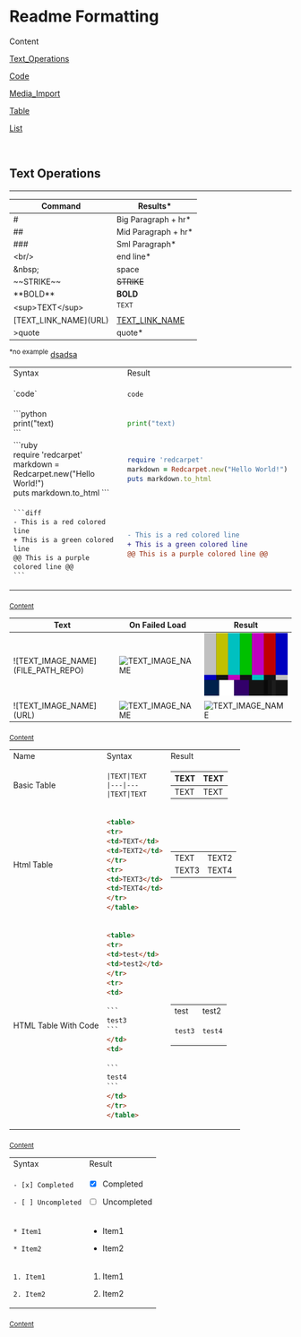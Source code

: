 

<h1 id ="Content">Readme Formatting</h1>


Content

[Text_Operations](#Text_Operations)

[Code](#Code)

[Media_Import](#Media_Import)

[Table](#Table)

[List](#List)



<br/>

<h2 id ="Text_Operations">Text Operations</h1>

--- 

|Command|Results*
|---|---
|#|Big Paragraph + hr*
|##|Mid Paragraph + hr*
|###|Sml Paragraph*
|\<br/>|end line*
|\&nbsp;|space
|\~~STRIKE~~ |~~STRIKE~~ 
|\*\*BOLD**|**BOLD**
|\<sup>TEXT\</sup>|<sup>TEXT</sup>
|\[TEXT_LINK_NAME](URL)|[TEXT_LINK_NAME](URL)
|>quote|quote*
  
<sup>*no example</sup> <a href='#Content'>dsadsa</a>

<a id="Code"></a>


<table>
<tr>

<td>Syntax</td>
<td>Result</td>


</tr>
<tr>


<td>`code`</td>
<td>
  
`code`
</td>

</tr>
<tr>


<td>
```python<br/>
print("text)<br/>
```
</td>
  
<td>
  
```python
print("text)
``` 
</td>

</tr>
<tr>

<td>
```ruby<br/>
require 'redcarpet'<br/>
markdown = Redcarpet.new("Hello World!")<br/>
puts markdown.to_html
```
</td>
<td>

```ruby
require 'redcarpet'
markdown = Redcarpet.new("Hello World!")
puts markdown.to_html
```
</td>

</tr>
<tr>

<td>
  
````
```diff
- This is a red colored line
+ This is a green colored line
@@ This is a purple colored line @@
```  
````  
</td>
<td>

```diff
- This is a red colored line
+ This is a green colored line
@@ This is a purple colored line @@
```    
</td>

</tr>
</table>

<sub>[Content](#Content)</sub>



<a id="Media_Import"></a>




|Text|On Failed Load|Result
|---|---|---
|\!\[TEXT_IMAGE_NAME]\(FILE_PATH_REPO)|![TEXT_IMAGE_NAME](test2.png)|![TEXT_IMAGE_NAME](test.png)
|\!\[TEXT_IMAGE_NAME]\(URL)| ![TEXT_IMAGE_NAME](RI3IUEZCJAEPQ) | ![TEXT_IMAGE_NAME](https://raw.githubusercontent.com/l6b7/Git_Formatting/main/404.png?token=GHSAT0AAAAAACB4MTRXSNVPUADD7OMRKPA6ZCJAKQQ)

<sub>[Content](#Content)</sub>

<a id="Table"></a>

<table>
<tr>
<td>Name</td>
<td>Syntax</td>
<td>Result</td>
</tr>
<tr>
<td>
Basic Table
</td>
<td>
    
```
|TEXT|TEXT
|---|---
|TEXT|TEXT
```
</td>
<td>
    
|TEXT|TEXT
|---|---
|TEXT|TEXT
</td>
</tr>
<tr>
<td>Html Table</td>
<td>

```html
<table>
<tr>
<td>TEXT</td>
<td>TEXT2</td>
</tr>
<tr>
<td>TEXT3</td>
<td>TEXT4</td>
</tr>
</table>  
```

</td>
<td>

<table>
<tr>
<td>TEXT</td>
<td>TEXT2</td>
</tr>
<tr>
<td>TEXT3</td>
<td>TEXT4</td>
</tr>

</table>  

</td>
</tr>
<tr>
<td>HTML Table With Code</td>
<td>

````html
<table>
<tr>
<td>test</td>
<td>test2</td>
</tr>
<tr>
<td>

```
test3
```
</td>
<td>

```
test4
```
</td>
</tr>
</table>  
````
  
</td>
<td>

<table>
<tr>
<td>test</td>
<td>test2</td>
</tr>
<tr>
<td>

```
test3
```
</td>
<td>

```
test4
```
</td>
</tr>
</table>  

</td>
</tr>
</table>

<sub>[Content](#Content)</sub>

<a id="List"></a>

<table>
<tr>
<td>Syntax</td>
<td>Result</td>
</tr>
<tr>
  
<td>
  
`- [x] Completed`
  
`- [ ] Uncompleted`
</td>
<td>
  
- [x] Completed
  
- [ ] Uncompleted
</td>
</tr>
<tr>
<td>
  
`* Item1`
  
`* Item2`
</td>
<td>

* Item1
  
* Item2
</td>
 
</tr>
<tr>
<td>
  
`1. Item1`
  
`2. Item2`
</td>
<td>

1. Item1
  
2. Item2
</td>
 
</tr>
</table> 

<sub>[Content](#Content)</sub>
